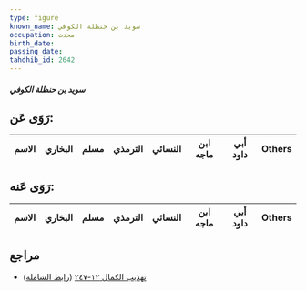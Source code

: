 ```yaml
---
type: figure
known_name: سويد بن حنظلة الكوفي
occupation: محدث
birth_date:
passing_date:
tahdhib_id: 2642
---
```

##### سويد بن حنظلة الكوفي

## رَوَى عَن:
| الاسم | البخاري | مسلم | الترمذي | النسائي | ابن ماجه | أبي داود | Others |
| ----- | ------- | ---- | ------- | ------- | -------- | -------- | ------ |
## رَوَى عَنه:
| الاسم | البخاري | مسلم | الترمذي | النسائي | ابن ماجه | أبي داود | Others |
| ----- | ------- | ---- | ------- | ------- | -------- | -------- | ------ |
## مراجع
- [تهذيب الكمال ١٢-٢٤٧](obsidian://open?vault=Tahdhib-al-Kamal&file=Figures/٢٦٤٢-سويد%20بن%20حنظلة%20الكوفي) ([رابط الشاملة](https://shamela.ws/book/3722/6020))